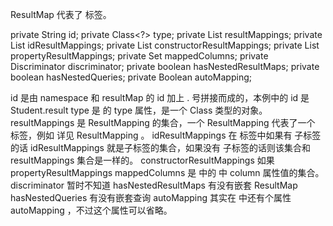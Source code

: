 ResultMap 代表了 <resultMap> 标签。

  private String id;
  private Class<?> type;
  private List<ResultMapping> resultMappings;
  private List<ResultMapping> idResultMappings;
  private List<ResultMapping> constructorResultMappings;
  private List<ResultMapping> propertyResultMappings;
  private Set<String> mappedColumns;
  private Discriminator discriminator;
  private boolean hasNestedResultMaps;
  private boolean hasNestedQueries;
  private Boolean autoMapping;

id 是由 namespace 和 resultMap 的 id 加上 . 号拼接而成的，本例中的 id 是 Student.result
type 是 <resultMap> 的 type 属性，是一个 Class 类型的对象。
resultMappings 是 ResultMapping 的集合，一个 ResultMapping 代表了一个 <result> 标签，例如 <result property = "id" column = "ID"/> 详见 ResultMapping 。
idResultMappings 在 <resultMap> 标签中如果有 <id> 子标签的话 idResultMappings 就是子标签的集合，如果没有 <id> 子标签的话则该集合和 resultMappings 集合是一样的。
constructorResultMappings 如果
propertyResultMappings 
mappedColumns 是 <resultMap> 中的 <result> 中 column 属性值的集合。
discriminator 暂时不知道
hasNestedResultMaps 有没有嵌套 ResultMap
hasNestedQueries 有没有嵌套查询
autoMapping 其实在 <resultMap> 中还有个属性 autoMapping ，不过这个属性可以省略。
 


<mapper namespace = "Student">
    <resultMap id = "result" type = "shfq.Student">
        <result property = "id" column = "ID"/>
        <result property = "name" column = "NAME"/>
        <result property = "branch" column = "BRANCH"/>
        <result property = "percentage" column = "PERCENTAGE"/>
        <result property = "phone" column = "PHONE"/>
        <result property = "email" column = "EMAIL"/>
    </resultMap>
</mapper>